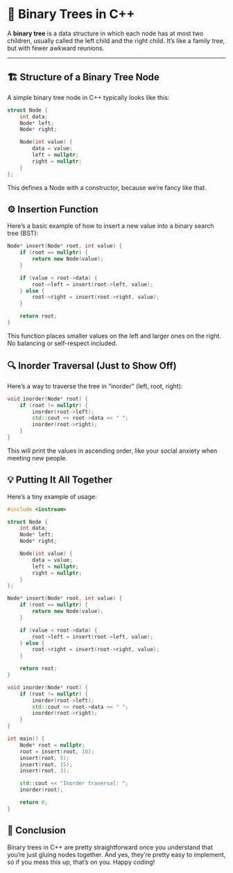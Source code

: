 # 🌳 Binary Trees in C++

A **binary tree** is a data structure in which each node has at most two children, usually called the left child and the right child. It’s like a family tree, but with fewer awkward reunions.

---

## 🏗️ Structure of a Binary Tree Node

A simple binary tree node in C++ typically looks like this:

```cpp
struct Node {
    int data;
    Node* left;
    Node* right;

    Node(int value) {
        data = value;
        left = nullptr;
        right = nullptr;
    }
};
```
This defines a Node with a constructor, because we’re fancy like that.

## ⚙️ Insertion Function
Here’s a basic example of how to insert a new value into a binary search tree (BST):
```cpp
Node* insert(Node* root, int value) {
    if (root == nullptr) {
        return new Node(value);
    }

    if (value < root->data) {
        root->left = insert(root->left, value);
    } else {
        root->right = insert(root->right, value);
    }

    return root;
}
```
This function places smaller values on the left and larger ones on the right. No balancing or self-respect included.

## 🔍 Inorder Traversal (Just to Show Off)
Here’s a way to traverse the tree in “inorder” (left, root, right):
```cpp
void inorder(Node* root) {
    if (root != nullptr) {
        inorder(root->left);
        std::cout << root->data << " ";
        inorder(root->right);
    }
}
```
This will print the values in ascending order, like your social anxiety when meeting new people.

## 💡 Putting It All Together
Here’s a tiny example of usage:
```cpp
#include <iostream>

struct Node {
    int data;
    Node* left;
    Node* right;

    Node(int value) {
        data = value;
        left = nullptr;
        right = nullptr;
    }
};

Node* insert(Node* root, int value) {
    if (root == nullptr) {
        return new Node(value);
    }

    if (value < root->data) {
        root->left = insert(root->left, value);
    } else {
        root->right = insert(root->right, value);
    }

    return root;
}

void inorder(Node* root) {
    if (root != nullptr) {
        inorder(root->left);
        std::cout << root->data << " ";
        inorder(root->right);
    }
}

int main() {
    Node* root = nullptr;
    root = insert(root, 10);
    insert(root, 5);
    insert(root, 15);
    insert(root, 3);

    std::cout << "Inorder traversal: ";
    inorder(root);

    return 0;
}
```
## 📝 Conclusion
Binary trees in C++ are pretty straightforward once you understand that you’re just gluing nodes together. And yes, they’re pretty easy to implement, so if you mess this up, that’s on you. Happy coding!
